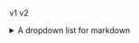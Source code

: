 v1 v2

<details><summary>A dropdown list for markdown</summary>
1. [Delight-Design.md](Delight-Design.md)
1. [GRAZIO.md](GRAZIO.md)
1. [kveekspert.md](kveekspert.md)
1. [kveGut58.md](kveGut58.md)
1. [kveMaster.md](kveMaster.md)
1. [BlitzNew.md](BlitzNew.md)
1. [kve70dveri.md](kve70dveri.md)
1. [kve76V1.md](kve76V1.md)
1. [kveGut58dveri.md](kveGut58dveri.md)
1. [portal.md](portal.md)
1. [shtapiki.md](shtapiki.md)
1. [slaydors.md](slaydors.md)
1. [terrasnyedveri.md](terrasnyedveri.md)
1. [furnitura.md](furnitura.md)
1. [gibka.md](gibka.md)
1. [klapany.md](klapany.md)
1. [otlivykozyrjki.md](otlivykozyrjki.md)
1. [raskladka.md](raskladka.md)
1. [sendvichtpaneli.md](sendvichtpaneli.md)
1. [steklopakety.md](steklopakety.md)
1. [podokonniki.md](podokonniki.md)
1. [p.1-5.md](p.1-5.md)
1. [stekla.md](stekla.md)
1. [moskitnyesetki.md](moskitnyesetki.md)
1. [tablicaogranicheniy.md](tablicaogranicheniy.md)
</details>
